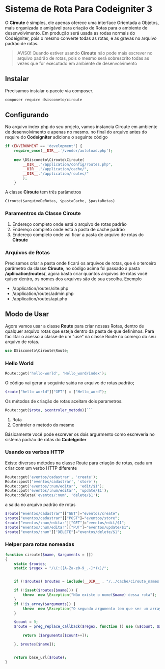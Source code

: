 # Sistema de Rota Para Codeigniter 3
O **Ciroute** é simples, ele apenas oferece uma interface Orientada a Objetos, mais organizada e amigável para criação de Rotas para o ambiente de desenvolvimento. Em produção será usada as rodas normais do Codeigniter, pois o mesmo converte todas as rotas, e as gravas no arquivo padrão de rotas.

> AVISO!
> Quando estiver usando  **Ciroute** não pode mais escrever no arquivo padrão de rotas, pois o mesmo será sobrescrito todas as vezes que for executado em ambiente de desenvolvimento 

## Instalar
Precisamos instalar o pacote via composer.

```sh 
composer require dsisconeto/ciroute
```
## Configurando
No arquivo index.php do seu projeto, vamos instancia Ciroute em ambiente de desenvolvimento e apenas no mesmo. no final do arquivo antes do require do **Codeigniter** adicione o seguinte código
```php
if (ENVIRONMENT == 'development') {             
    require_once(__DIR__.'/vendor/autoload.php');
    
    new \DSisconeto\Ciroute\Ciroute(
        __DIR__."/application/config/routes.php",
        __DIR__."/application/cache/",
        __DIR__."/application/routes/"
        );
    }
```
A classe **Ciroute** tem três parâmetros

`Ciroute($arquivoDeRotas, $pastaCache, $pastaRotas)`
### Paramentros da Classe Ciroute
 1. Endereço completo onde está o arquivo de rotas padrão
 2. Endereço completo onde está a pasta de cache padrão
 3. Endereço completo onde vai ficar a pasta de arquivo de rotas do **Ciroute**
### Arquivos de Rotas

Precisamos criar a pasta onde ficará os arquivos de rotas, que é o terceiro parâmetro da classe **Ciroute**, no código acima foi passado a pasta **/apliication/routes/**, agora basta criar quantos arquivos de rotas você quiser dentro, os nomes dos arquivos são de sua escolha. Exemplo

- /application/routes/site.php 
- /application/routes/admin.php
- /application/routes/api.php
## Modo de Usar
Agora vamos usar a classe **Route** para criar nossas Rotas, dentro de qualquer arquivo rotas que esteja dentro da pasta de que definimos. Para facilitar o acesso a classe de um "use" na classe Route no começo do seu arquivo de rotas.
```php
use DSisconeto\Ciroute\Route; 
```
### Hello World

```php
Route::get('hello-world', 'Hello_word/index');
```
O código vai gerar a seguinte saida no arquivo de rotas padrão;
```php
$route["hello-world"]["GET"] = ["Hello_word");
```
Os métodos de criação de rotas aceitam dois parametros.
```php
Route::get($rota, $controler_metodo)]```
```
1. Rota
2. Controler o metodo do mesmo

Básicamente você pode escrever os dois argurmento como escreveria no sistema padrão de rotas do **CodeIgniter**
### Usando os verbos HTTP
Existe diversos métodos na classe Route para criação de rotas, cada um criar com um verbo HTTP diferente
```php
Route::get('eventos/cadastrar', 'create');
Route::post('eventos/cadastrar', 'store');
Route::get('eventos/:num/editar', 'edit/$1');
Route::put('eventos/:num/editar', 'update/$1');
Route::delete('eventos/:num', 'delete/$1');
```
a saida no arquivo padrão de rotas

```php
$route["eventos/cadastrar"]["GET"]="eventos/create"; 
$route["eventos/cadastrar"]["POST"]="eventos/store"; 
$route["eventos/:num/editar"]["GET"]="eventos/edit/$1"; 
$route["eventos/:num/editar"]["PUT"]="eventos/update/$1"; 
$route["eventos/:num"]["DELETE"]="eventos/delete/$1"; 
```

### Helper  para rotas nomeadas

```php
function ciroute($name, $arguments = [])
{
    static $routes;
    static $regex = "/\(:([A-Za-z0-9_.-]*)\)/";


    if (!$routes) $routes = include(__DIR__ . "/../cache/ciroute_names.php");

    if (!isset($routes[$name])) {
        throw  new \Exception("Não existe o nome($name) dessa rota");
    }
    if (!is_array($arguments)) {
        throw  new \Exception("O segundo argumento tem que ser um array");
    }

    $count = 0;
    $route = preg_replace_callback($regex, function () use (&$count, $arguments) {

        return ($arguments[$count++]);

    }, $routes[$name]);


    return base_url($route);
}
```

















